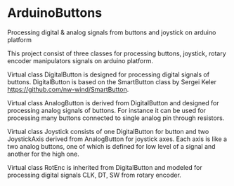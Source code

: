 # ArduinoButtons
Processing digital &amp; analog signals from buttons and joystick on arduino platform

This project consist of three classes for processing buttons, joystick, rotary encoder manipulators signals on arduino platform.

Virtual class DigitalButton is designed for processing digital signals of buttons. DigitalButton is based on the SmartButton class by Sergei Keler https://github.com/nw-wind/SmartButton.

Virtual class AnalogButton is derived from DigitalButton and designed for processing analog signals of buttons. For instance it can be used for processing many buttons connected to single analog pin through resistors.

Virtual class Joystick consists of one DigitalButton for button and two JoystickAxis derived from AnalogButton for joystick axes. Each axis is like a two analog buttons, one of which is defined for low level of a signal and another for the high one.

Virtual class RotEnc is inherited from DigitalButton and modeled for processing digital signals CLK, DT, SW from rotary encoder.
